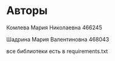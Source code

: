 # Авторы

Комлева Мария Николаевна
466245

Шадрина Мария Валентиновна 
468043

все библиотеки есть в requirements.txt
